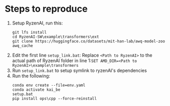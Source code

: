# Steps to reproduce
1. Setup RyzenAI, run this:
    ```
    git lfs install
    cd RyzenAI-SW\example\transformers\ext
    git clone https://huggingface.co/datasets/mit-han-lab/awq-model-zoo awq_cache
    ```
2. Edit the first line `setup_link.bat`: Replace `<Path to RyzenAI>` to the actual path of RyzenAI folder in line 1:`SET AMD_DIR=<Path to RyzenAI>\example\transformers`
3. Run `setup_link.bat` to setup symlink to ryzenAI's dependencies
4. Run the following:
    ```
    conda env create --file=env.yaml
    conda activate kai_be
    setup.bat
    pip install ops\cpp --force-reinstall
    ```
